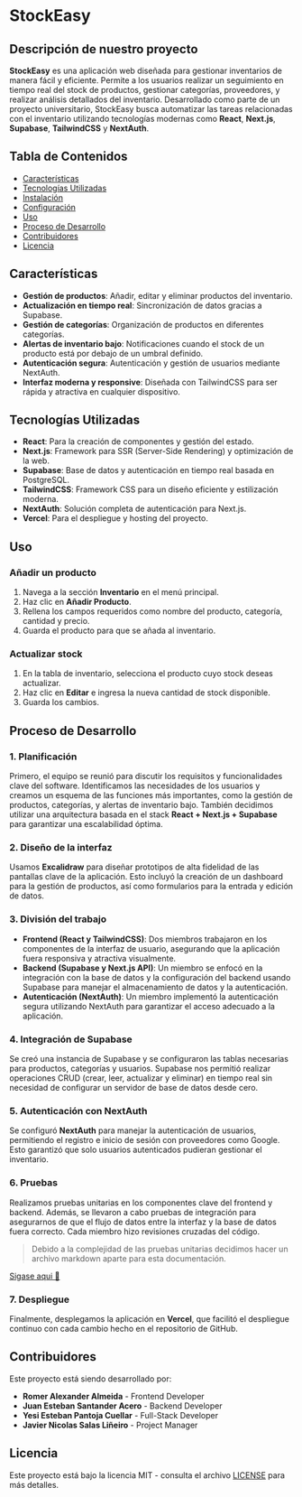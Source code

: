 # StockEasy

## Descripción de nuestro proyecto

**StockEasy** es una aplicación web diseñada para gestionar inventarios de manera fácil y eficiente. Permite a los usuarios realizar un seguimiento en tiempo real del stock de productos, gestionar categorías, proveedores, y realizar análisis detallados del inventario. Desarrollado como parte de un proyecto universitario, StockEasy busca automatizar las tareas relacionadas con el inventario utilizando tecnologías modernas como **React**, **Next.js**, **Supabase**, **TailwindCSS** y **NextAuth**.

## Tabla de Contenidos

- [Características](#características)
- [Tecnologías Utilizadas](#tecnologías-utilizadas)
- [Instalación](#instalación)
- [Configuración](#configuración)
- [Uso](#uso)
- [Proceso de Desarrollo](#proceso-de-desarrollo)
- [Contribuidores](#contribuidores)
- [Licencia](#licencia)

## Características

- **Gestión de productos**: Añadir, editar y eliminar productos del inventario.
- **Actualización en tiempo real**: Sincronización de datos gracias a Supabase.
- **Gestión de categorías**: Organización de productos en diferentes categorías.
- **Alertas de inventario bajo**: Notificaciones cuando el stock de un producto está por debajo de un umbral definido.
- **Autenticación segura**: Autenticación y gestión de usuarios mediante NextAuth.
- **Interfaz moderna y responsive**: Diseñada con TailwindCSS para ser rápida y atractiva en cualquier dispositivo.

## Tecnologías Utilizadas

- **React**: Para la creación de componentes y gestión del estado.
- **Next.js**: Framework para SSR (Server-Side Rendering) y optimización de la web.
- **Supabase**: Base de datos y autenticación en tiempo real basada en PostgreSQL.
- **TailwindCSS**: Framework CSS para un diseño eficiente y estilización moderna.
- **NextAuth**: Solución completa de autenticación para Next.js.
- **Vercel**: Para el despliegue y hosting del proyecto.

## Uso

### Añadir un producto
1. Navega a la sección **Inventario** en el menú principal.
2. Haz clic en **Añadir Producto**.
3. Rellena los campos requeridos como nombre del producto, categoría, cantidad y precio.
4. Guarda el producto para que se añada al inventario.

### Actualizar stock
1. En la tabla de inventario, selecciona el producto cuyo stock deseas actualizar.
2. Haz clic en **Editar** e ingresa la nueva cantidad de stock disponible.
3. Guarda los cambios.

## Proceso de Desarrollo

### 1. Planificación
Primero, el equipo se reunió para discutir los requisitos y funcionalidades clave del software. Identificamos las necesidades de los usuarios y creamos un esquema de las funciones más importantes, como la gestión de productos, categorías, y alertas de inventario bajo. También decidimos utilizar una arquitectura basada en el stack **React + Next.js + Supabase** para garantizar una escalabilidad óptima.

### 2. Diseño de la interfaz
Usamos **Excalidraw** para diseñar prototipos de alta fidelidad de las pantallas clave de la aplicación. Esto incluyó la creación de un dashboard para la gestión de productos, así como formularios para la entrada y edición de datos.

### 3. División del trabajo
- **Frontend (React y TailwindCSS)**: Dos miembros trabajaron en los componentes de la interfaz de usuario, asegurando que la aplicación fuera responsiva y atractiva visualmente.
- **Backend (Supabase y Next.js API)**: Un miembro se enfocó en la integración con la base de datos y la configuración del backend usando Supabase para manejar el almacenamiento de datos y la autenticación.
- **Autenticación (NextAuth)**: Un miembro implementó la autenticación segura utilizando NextAuth para garantizar el acceso adecuado a la aplicación.

### 4. Integración de Supabase
Se creó una instancia de Supabase y se configuraron las tablas necesarias para productos, categorías y usuarios. Supabase nos permitió realizar operaciones CRUD (crear, leer, actualizar y eliminar) en tiempo real sin necesidad de configurar un servidor de base de datos desde cero.

### 5. Autenticación con NextAuth
Se configuró **NextAuth** para manejar la autenticación de usuarios, permitiendo el registro e inicio de sesión con proveedores como Google. Esto garantizó que solo usuarios autenticados pudieran gestionar el inventario.

### 6. Pruebas
Realizamos pruebas unitarias en los componentes clave del frontend y backend. Además, se llevaron a cabo pruebas de integración para asegurarnos de que el flujo de datos entre la interfaz y la base de datos fuera correcto. Cada miembro hizo revisiones cruzadas del código.

> Debido a la complejidad de las pruebas unitarias decidimos hacer un archivo markdown aparte para esta documentación.

[Sigase aqui 📒](https://github.com/EstP19/StockEasy/blob/main/src/PruebasUnitarias/Tester.md)

### 7. Despliegue
Finalmente, desplegamos la aplicación en **Vercel**, que facilitó el despliegue continuo con cada cambio hecho en el repositorio de GitHub.

## Contribuidores

Este proyecto está siendo desarrollado por:

- **Romer Alexander Almeida** - Frontend Developer
- **Juan Esteban Santander Acero** - Backend Developer
- **Yesi Esteban Pantoja Cuellar** - Full-Stack Developer
- **Javier Nicolas Salas Liñeiro** - Project Manager

## Licencia

Este proyecto está bajo la licencia MIT - consulta el archivo [LICENSE](./LICENSE) para más detalles.
